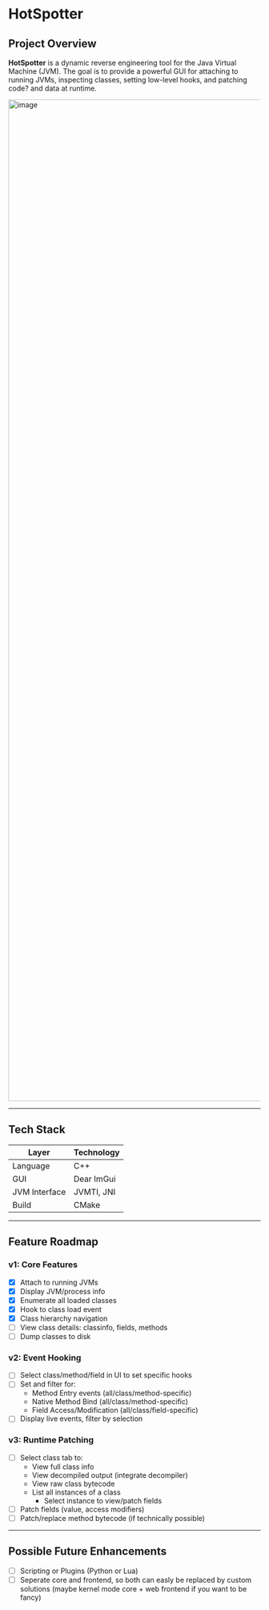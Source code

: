 # HotSpotter

## Project Overview

**HotSpotter** is a dynamic reverse engineering tool for the Java Virtual Machine (JVM). The goal is to provide a powerful GUI for attaching to running JVMs, inspecting classes, setting low-level hooks, and patching code? and data at runtime.

<img width="3200" height="2000" alt="image" src="https://github.com/user-attachments/assets/7a1d351d-17fa-4211-a6a3-4b2428423bf4" />

---

## Tech Stack

| Layer          | Technology     |
|----------------|----------------|
| Language       | C++            |
| GUI            | Dear ImGui     |
| JVM Interface  | JVMTI, JNI     |
| Build          | CMake          |

---

## Feature Roadmap

### v1: Core Features
- [X] Attach to running JVMs
- [X] Display JVM/process info
- [X] Enumerate all loaded classes
- [X] Hook to class load event
- [X] Class hierarchy navigation
- [ ] View class details: classinfo, fields, methods
- [ ] Dump classes to disk

### v2: Event Hooking
- [ ] Select class/method/field in UI to set specific hooks
- [ ] Set and filter for:  
  - Method Entry events (all/class/method-specific)
  - Native Method Bind (all/class/method-specific)
  - Field Access/Modification (all/class/field-specific)
- [ ] Display live events, filter by selection

### v3: Runtime Patching
- [ ] Select class tab to:
  - View full class info
  - View decompiled output (integrate decompiler)
  - View raw class bytecode
  - List all instances of a class
    - Select instance to view/patch fields
- [ ] Patch fields (value, access modifiers)
- [ ] Patch/replace method bytecode (if technically possible)

---

## Possible Future Enhancements
- [ ] Scripting or Plugins (Python or Lua)
- [ ] Seperate core and frontend, so both can easly be replaced by custom solutions (maybe kernel mode core + web frontend if you want to be fancy)
